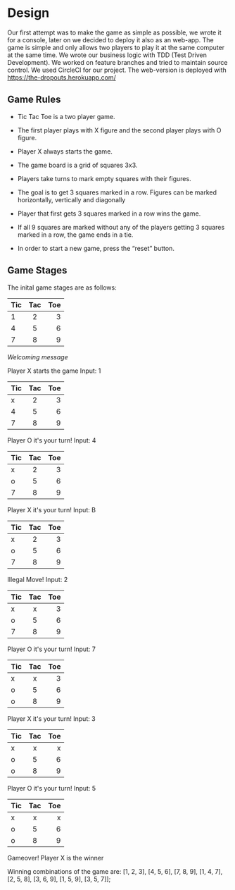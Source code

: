 # Design

Our first attempt was to make the game as simple as possible, we wrote it for a console, later on we decided to deploy it also as an web-app. The game is simple and only allows two players to play it at the same computer at the same time. We wrote our business logic with TDD (Test Driven Development).  We worked on feature branches and tried to maintain source control. We used CircleCI for our project. The web-version is deployed with https://the-dropouts.herokuapp.com/


## Game Rules

- Tic Tac Toe is a two player game. 

- The first player plays with X figure and the second player plays with O figure. 

- Player X always starts the game. 

- The game board is a grid of squares 3x3. 

- Players take turns to mark empty squares with their figures. 

- The goal is to get 3 squares marked in a row. Figures can be marked horizontally, vertically and diagonally 

- Player that first gets 3 squares marked in a row wins the game.

- If all 9 squares are marked without any of the players getting 3 squares marked in a row, the game ends in a tie. 

- In order to start a new game, press the “reset” button.

## Game Stages

The inital game stages are as follows:

| Tic    | Tac   | Toe   |
| ------- |:-----:| -----:|
|    1    |   2   |   3   |
|    4    |   5   |   6   |
|    7    |   8   |   9   |

*Welcoming message*

Player X starts the game 
Input: 1 

| Tic    | Tac   | Toe   |
| ------- |:-----:| -----:|
|    x    |   2   |   3   |
|    4    |   5   |   6   |
|    7    |   8   |   9   |

Player O it's your turn!
Input: 4

| Tic    | Tac   | Toe   |
| ------- |:-----:| -----:|
|    x    |   2   |   3   |
|    o    |   5   |   6   |
|    7    |   8   |   9   |

Player X it's your turn!
Input: B

| Tic    | Tac   | Toe   |
| ------- |:-----:| -----:|
|    x    |   2   |   3   |
|    o    |   5   |   6   |
|    7    |   8   |   9   |

Illegal Move!
Input: 2

| Tic    | Tac   | Toe   |
| ------- |:-----:| -----:|
|    x    |   x   |   3   |
|    o    |   5   |   6   |
|    7    |   8   |   9   |

Player O it's your turn!
Input: 7

| Tic    | Tac   | Toe   |
| ------- |:-----:| -----:|
|    x    |   x   |   3   |
|    o    |   5   |   6   |
|    o    |   8   |   9   |



Player X it's your turn!
Input: 3

| Tic    | Tac   | Toe   |
| ------- |:-----:| -----:|
|    x    |   x   |   x   |
|    o    |   5   |   6   |
|    o    |   8   |   9   |


Player O it's your turn!
Input: 5

| Tic    | Tac   | Toe   |
| ------- |:-----:| -----:|
|    x    |   x   |   x   |
|    o    |   5   |   6   |
|    o    |   8   |   9   |


Gameover! 
Player X is the winner 


Winning combinations of the game are: 
[1, 2, 3], [4, 5, 6], [7, 8, 9], [1, 4, 7],
[2, 5, 8], [3, 6, 9], [1, 5, 9], [3, 5, 7]];

